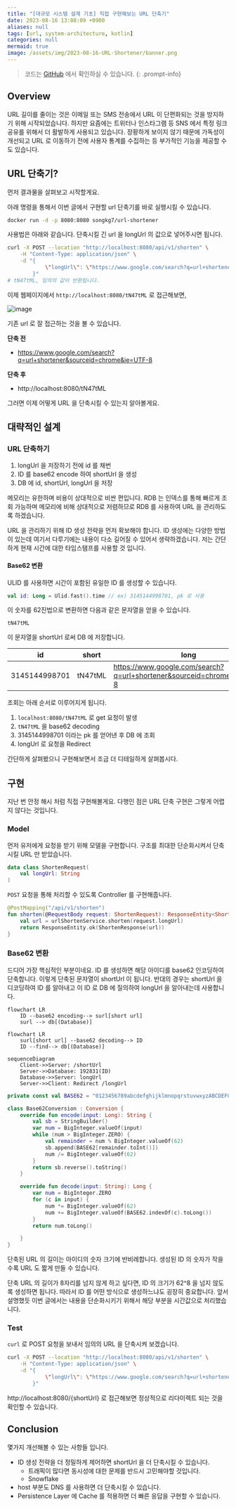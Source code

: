 ```yaml
---
title: "[대규모 시스템 설계 기초] 직접 구현해보는 URL 단축기"
date: 2023-08-16 13:08:09 +0900
aliases: null
tags: [url, system-architecture, kotlin]
categories: null
mermaid: true
image: /assets/img/2023-08-16-URL-Shortener/banner.png
---
```


> 코드는 [GitHub](https://github.com/songkg7/url-shortener-sample) 에서 확인하실 수 있습니다.
{: .prompt-info}

## Overview

URL 길이를 줄이는 것은 이메일 또는 SMS 전송에서 URL 이 단편화되는 것을 방지하기 위해 시작되었습니다. 하지만 요즘에는 트위터나 인스타그램 등 SNS 에서 특정 링크 공유를 위해서 더 활발하게 사용되고 있습니다. 장황하게 보이지 않기 때문에 가독성이 개선되고 URL 로 이동하기 전에 사용자 통계를 수집하는 등 부가적인 기능을 제공할 수도 있습니다.

## URL 단축기?

먼저 결과물을 살펴보고 시작할게요.

아래 명령을 통해서 이번 글에서 구현할 url 단축기를 바로 실행시킬 수 있습니다.

```bash
docker run -d -p 8080:8080 songkg7/url-shortener
```

사용법은 아래와 같습니다. 단축시킬 긴 url 을 longUrl 의 값으로 넣어주시면 됩니다.

```bash
curl -X POST --location "http://localhost:8080/api/v1/shorten" \
    -H "Content-Type: application/json" \
    -d "{
            \"longUrl\": \"https://www.google.com/search?q=url+shortener&sourceid=chrome&ie=UTF-8\"
        }"
# tN47tML, 임의의 값이 반환됩니다.
```

이제 웹페이지에서 `http://localhost:8080/tN47tML` 로 접근해보면,

![image](/assets/img/2023-08-16-URL-Shortener/Pasted-image-20230701200237.webp)

기존 url 로 잘 접근하는 것을 볼 수 있습니다.

**단축 전**

- https://www.google.com/search?q=url+shortener&sourceid=chrome&ie=UTF-8

**단축 후**

- http://localhost:8080/tN47tML

그러면 이제 어떻게 URL 을 단축시킬 수 있는지 알아볼게요.

## 대략적인 설계

### URL 단축하기

1. longUrl 을 저장하기 전에 id 를 채번
2. ID 를 base62 encode 하여 shortUrl 을 생성
3. DB 에 id, shortUrl, longUrl 을 저장

메모리는 유한하며 비용이 상대적으로 비싼 편입니다. RDB 는 인덱스를 통해 빠르게 조회 가능하며 메모리에 비해 상대적으로 저렴하므로 RDB 를 사용하여 URL 을 관리하도록 하겠습니다.

URL 을 관리하기 위해 ID 생성 전략을 먼저 확보해야 합니다. ID 생성에는 다양한 방법이 있는데 여기서 다루기에는 내용이 다소 길어질 수 있어서 생략하겠습니다. 저는 간단하게 현재 시간에 대한 타임스탬프를 사용할 것 입니다.

#### Base62 변환

ULID 를 사용하면 시간이 포함된 유일한 ID 를 생성할 수 있습니다.

```kotlin
val id: Long = Ulid.fast().time // ex) 3145144998701, pk 로 사용
```

이 숫자를 62진법으로 변환하면 다음과 같은 문자열을 얻을 수 있습니다.

```
tN47tML
```

이 문자열을 shortUrl 로써 DB 에 저장합니다.

| id   | short   | long                                                                   |
| ---- | ------- | ---------------------------------------------------------------------- |
| 3145144998701 | tN47tML | https://www.google.com/search?q=url+shortener&sourceid=chrome&ie=UTF-8 |

조회는 아래 순서로 이루어지게 됩니다.

1. `localhost:8080/tN47tML` 로 get 요청이 발생
2. `tN47tML` 을 base62 decoding
3. 3145144998701 이라는 pk 를 얻어낸 후 DB 에 조회
4. longUrl 로 요청을 Redirect

간단하게 살펴봤으니 구현해보면서 조금 더 디테일하게 살펴봅시다.

## 구현

지난 번 안정 해시 처럼 직접 구현해볼게요. 다행인 점은 URL 단축 구현은 그렇게 어렵지 않다는 것입니다.

### Model

먼저 유저에게 요청을 받기 위해 모델을 구현합니다. 구조를 최대한 단순화시켜서 단축시킬 URL 만 받았습니다.

```kotlin
data class ShortenRequest(
    val longUrl: String
)
```

`POST` 요청을 통해 처리할 수 있도록 Controller 를 구현해줍니다.

```kotlin
@PostMapping("/api/v1/shorten")
fun shorten(@RequestBody request: ShortenRequest): ResponseEntity<ShortenResponse> {
    val url = urlShortenService.shorten(request.longUrl)
    return ResponseEntity.ok(ShortenResponse(url))
}
```

### Base62 변환

드디어 가장 핵심적인 부분이네요. ID 를 생성하면 해당 아이디를 base62 인코딩하여 단축합니다. 이렇게 단축된 문자열이 shortUrl 이 됩니다. 반대의 경우는 shortUrl 을 디코딩하여 ID 를 알아내고 이 ID 로 DB 에 질의하여 longUrl 을 알아내는데 사용합니다.

```mermaid
flowchart LR
    ID --base62 encoding--> surl[short url]
    surl --> db[(Database)]
```

```mermaid
flowchart LR
    surl[short url] --base62 decoding--> ID
    ID --find--> db[(Database)]
```

```mermaid
sequenceDiagram
    Client->>Server: /shortUrl
    Server->>Database: 192831(ID)
    Database->>Server: longUrl
    Server->>Client: Redirect /longUrl
```

```kotlin
private const val BASE62 = "0123456789abcdefghijklmnopqrstuvwxyzABCDEFGHIJKLMNOPQRSTUVWXYZ"

class Base62Conversion : Conversion {
    override fun encode(input: Long): String {
        val sb = StringBuilder()
        var num = BigInteger.valueOf(input)
        while (num > BigInteger.ZERO) {
            val remainder = num % BigInteger.valueOf(62)
            sb.append(BASE62[remainder.toInt()])
            num /= BigInteger.valueOf(62)
        }
        return sb.reverse().toString()
    }

    override fun decode(input: String): Long {
        var num = BigInteger.ZERO
        for (c in input) {
            num *= BigInteger.valueOf(62)
            num += BigInteger.valueOf(BASE62.indexOf(c).toLong())
        }
        return num.toLong()

    }
}
```

단축된 URL 의 길이는 아이디의 숫자 크기에 반비례합니다. 생성된 ID 의 숫자가 작을수록 URL 도 짧게 만들 수 있습니다.

단축 URL 의 길이가 8자리를 넘지 않게 하고 싶다면, ID 의 크기가 62^8 을 넘지 않도록 생성하면 됩니다. 따라서 ID 를 어떤 방식으로 생성하느냐도 굉장히 중요합니다. 앞서 설명했듯 이번 글에서는 내용을 단순화시키기 위해서 해당 부분을 시간값으로 처리했습니다.

### Test

`curl` 로 POST 요청을 보내서 임의의 URL 을 단축시켜 보겠습니다.

```bash
curl -X POST --location "http://localhost:8080/api/v1/shorten" \
    -H "Content-Type: application/json" \
    -d "{
            \"longUrl\": \"https://www.google.com/search?q=url+shortener&sourceid=chrome&ie=UTF-8\"
        }"
```

http://localhost:8080/{shortUrl} 로 접근해보면 정상적으로 리다이렉트 되는 것을 확인할 수 있습니다.

## Conclusion

몇가지 개선해볼 수 있는 사항들 입니다.

- ID 생성 전략을 더 정밀하게 제어하면 shortUrl 을 더 단축시킬 수 있습니다.
  - 트래픽이 많다면 동시성에 대한 문제를 반드시 고민해야할 것입니다.
  - Snowflake
- host 부분도 DNS 를 사용하면 더 단축시킬 수 있습니다.
- Persistence Layer 에 Cache 를 적용하면 더 빠른 응답을 구현할 수 있습니다.
